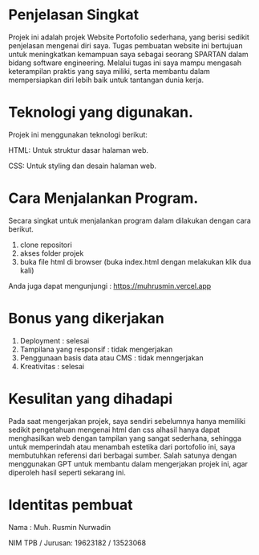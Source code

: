 # Penjelasan Singkat 

Projek ini adalah projek Website Portofolio sederhana, yang berisi sedikit penjelasan mengenai diri saya.
Tugas pembuatan website ini bertujuan untuk meningkatkan kemampuan saya sebagai seorang SPARTAN dalam bidang software engineering.
Melalui tugas ini saya mampu mengasah keterampilan praktis yang saya miliki, serta membantu dalam mempersiapkan diri lebih baik untuk tantangan dunia kerja.

# Teknologi yang digunakan.
Projek ini menggunakan teknologi berikut:

HTML: Untuk struktur dasar halaman web.

CSS: Untuk styling dan desain halaman web.

# Cara Menjalankan Program.
Secara singkat untuk menjalankan program dalam dilakukan dengan cara berikut.
1. clone repositori
2. akses folder projek
3. buka file html di browser (buka index.html dengan melakukan klik dua kali)
   
Anda juga dapat mengunjungi : https://muhrusmin.vercel.app

# Bonus yang dikerjakan
1. Deployment : selesai
2. Tampilana yang responsif : tidak mengerjakan
3. Penggunaan basis data atau CMS : tidak menngerjakan
4. Kreativitas : selesai

# Kesulitan yang dihadapi
Pada saat mengerjakan projek, saya sendiri sebelumnya hanya memiliki sedikit pengetahuan mengenai html dan css alhasil hanya dapat menghasilkan web dengan tampilan yang sangat sederhana, sehingga untuk memperindah atau menambah estetika dari portofolio ini, saya membutuhkan referensi dari berbagai sumber. Salah satunya dengan menggunakan GPT untuk membantu dalam mengerjakan projek ini, agar diperoleh hasil seperti sekarang ini.

# Identitas pembuat
Nama : Muh. Rusmin Nurwadin

NIM TPB / Jurusan: 19623182 / 13523068



